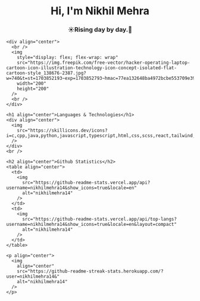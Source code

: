 <div align="center">
      <h1>
        Hi, I'm Nikhil Mehra
        <h3>☀️Rising day by day.🚀</h3>
      </h1>
    </div>

    <div align="center">
      <br />
      <img
        style="display: flex; flex-wrap: wrap"
        src="https://img.freepik.com/free-vector/hacker-operating-laptop-cartoon-icon-illustration-technology-icon-concept-isolated-flat-cartoon-style_138676-2387.jpg?w=740&t=st=1703852193~exp=1703852793~hmac=77ea132648ba4972bcbe553709e390cd5699eb3b629d76100fdeb514188b172b"
        width="200"
        height="200"
      />
      <br />
    </div>

    <h1 align="center">Languages & Technologies</h1>
    <div align="center">
      <img
        src="https://skillicons.dev/icons?i=c,cpp,java,python,javascript,typescript,html,css,scss,react,tailwind,nodejs,express,redux,php,git,github,linux,mongo,postgres,mysql"
      />
    </div>
    <br />

    <h2 align="center">Github Statistics</h2>
    <table align="center">
      <td>
        <img
          src="https://github-readme-stats.vercel.app/api?username=nikhilmehra14&show_icons=true&locale=en"
          alt="nikhilmehra14"
        />
      </td>
      <td>
        <img
          src="https://github-readme-stats.vercel.app/api/top-langs?username=nikhilmehra14&show_icons=true&locale=en&layout=compact"
          alt="nikhilmehra14"
        />
      </td>
    </table>

    <p align="center">
      <img
        align="center"
        src="https://github-readme-streak-stats.herokuapp.com/?user=nikhilmehra14&"
        alt="nikhilmehra14"
      />
    </p>
